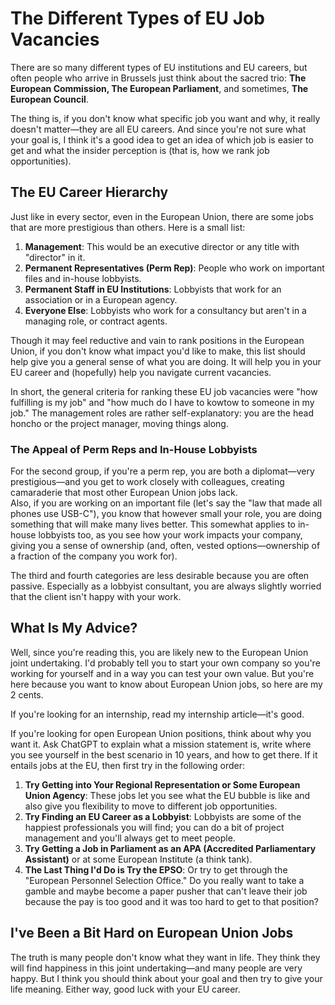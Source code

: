 # The Different Types of EU Job Vacancies

There are so many different types of EU institutions and EU careers, but often people who arrive in Brussels just think about the sacred trio: **The European Commission, The European Parliament**, and sometimes, **The European Council**.

The thing is, if you don't know what specific job you want and why, it really doesn't matter—they are all EU careers. And since you're not sure what your goal is, I think it's a good idea to get an idea of which job is easier to get and what the insider perception is (that is, how we rank job opportunities).

## The EU Career Hierarchy

Just like in every sector, even in the European Union, there are some jobs that are more prestigious than others. Here is a small list:

1. **Management**: This would be an executive director or any title with "director" in it.
2. **Permanent Representatives (Perm Rep)**: People who work on important files and in-house lobbyists.
3. **Permanent Staff in EU Institutions**: Lobbyists that work for an association or in a European agency.
4. **Everyone Else**: Lobbyists who work for a consultancy but aren't in a managing role, or contract agents.

Though it may feel reductive and vain to rank positions in the European Union, if you don't know what impact you'd like to make, this list should help give you a general sense of what you are doing. It will help you in your EU career and (hopefully) help you navigate current vacancies.

In short, the general criteria for ranking these EU job vacancies were "how fulfilling is my job" and "how much do I have to kowtow to someone in my job." The management roles are rather self-explanatory: you are the head honcho or the project manager, moving things along.

### The Appeal of Perm Reps and In-House Lobbyists

For the second group, if you're a perm rep, you are both a diplomat—very prestigious—and you get to work closely with colleagues, creating camaraderie that most other European Union jobs lack.  
Also, if you are working on an important file (let's say the "law that made all phones use USB-C"), you know that however small your role, you are doing something that will make many lives better. This somewhat applies to in-house lobbyists too, as you see how your work impacts your company, giving you a sense of ownership (and, often, vested options—ownership of a fraction of the company you work for).

The third and fourth categories are less desirable because you are often passive. Especially as a lobbyist consultant, you are always slightly worried that the client isn't happy with your work.

## What Is My Advice?

Well, since you're reading this, you are likely new to the European Union joint undertaking. I'd probably tell you to start your own company so you're working for yourself and in a way you can test your own value. But you're here because you want to know about European Union jobs, so here are my 2 cents.

If you're looking for an internship, read my internship article—it's good.

If you're looking for open European Union positions, think about why you want it. Ask ChatGPT to explain what a mission statement is, write where you see yourself in the best scenario in 10 years, and how to get there. If it entails jobs at the EU, then first try in the following order:

1. **Try Getting into Your Regional Representation or Some European Union Agency**: These jobs let you see what the EU bubble is like and also give you flexibility to move to different job opportunities.
2. **Try Finding an EU Career as a Lobbyist**: Lobbyists are some of the happiest professionals you will find; you can do a bit of project management and you'll always get to meet people.
3. **Try Getting a Job in Parliament as an APA (Accredited Parliamentary Assistant)** or at some European Institute (a think tank).
4. **The Last Thing I'd Do is Try the EPSO**: Or try to get through the "European Personnel Selection Office." Do you really want to take a gamble and maybe become a paper pusher that can't leave their job because the pay is too good and it was too hard to get to that position?

## I've Been a Bit Hard on European Union Jobs

The truth is many people don't know what they want in life. They think they will find happiness in this joint undertaking—and many people are very happy. But I think you should think about your goal and then try to give your life meaning. Either way, good luck with your EU career.
